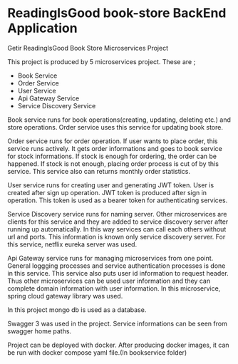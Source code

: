 # ReadingIsGood book-store BackEnd Application
Getir ReadingIsGood Book Store Microservices Project

This project is produced by 5 microservices project. 
These are ;
  - Book Service
  - Order Service
  - User Service
  - Api Gateway Service
  - Service Discovery Service

Book service runs for book operations(creating, updating, deleting etc.) and store operations. Order service uses this service for updating book store.

Order service runs for order operation. If user wants to place order, this service runs actively. It gets order informations and goes to book service for stock informations. If stock is enough for ordering, the order can be happened. If stock is not enough, placing order process is cut of by this service. This service also can returns monthly order statistics.

User service runs for creating user and generating JWT token. User is created after sign up operation. JWT token is produced after sign in operation. This token is used as a bearer token for authenticating services.

Service Discovery service runs for naming server. Other microservices are clients for this service and they are added to service discovery server after running up automatically. In this way services can call each others without url and ports. This information is known only service discovery server. For this service, netflix eureka server was used. 

Api Gateway service runs for managing microservices from one point. General loggging processes and service authentication processes is done in this service. This service also puts user id information to request header. Thus other microservices can be used user information and they can complete domain information with user information. In this microservice, spring cloud gateway library was used.

In this project mongo db is used as a database.

Swagger 3 was used in the project. Service informations can be seen from swagger home paths.

Project can be deployed with docker. After producing docker images, it can be run with docker compose yaml file.(In bookservice folder)
